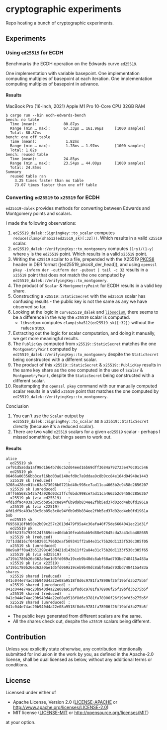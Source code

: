 <!-- markdownlint-disable MD024 -->

# cryptographic experiments

Repo hosting a bunch of cryptographic experiments.

## Experiments

### Using `ed25519` for ECDH

Benchmarks the ECDH operation on the Edwards curve `ed25519`.

One implementation with variable basepoint.
One implementation computing multiples of basepoint at each iteration.
One implementation computing multiples of basepoint in advance.

#### Results

MacBook Pro (16-inch, 2021) Apple M1 Pro 10-Core CPU 32GB RAM

```console
$ cargo run --bin ecdh-edwards-bench
bench: no table
  Time (mean):            80.87µs
  Range (min … max):      67.33µs … 161.96µs     [1000 samples]
  Total: 80.87ms
bench: one off table
  Time (mean):             1.82ms
  Range (min … max):       1.78ms … 1.97ms       [1000 samples]
  Total: 1.82s
bench: reused table
  Time (mean):            24.85µs
  Range (min … max):      23.54µs … 44.00µs      [1000 samples]
  Total: 24.85ms
Summary
  reused table ran
    3.25 times faster than no table
    73.07 times faster than one off table
```

### Converting `ed25519` to `x25519` for ECDH

`ed25519-dalek` provides methods for converting between Edwards and Montgomery points and scalars.

I made the following observations:

1. `ed25519_dalek::SigningKey::to_scalar` computes `reduce(clamp(sha512(ed25519_sk)[:32]))`. Which results in a valid `x25519` scalar.
2. `ed25519_dalek::VerifyingKey::to_montgomery` computes `(1+y)/(1-y)` where `y` is the `ed25519` point. Which results in a valid `x25519` point.
3. Writing the `x25519` scalar to a file, prepended with the X25519 [PKCS8](https://datatracker.ietf.org/doc/html/rfc5208#section-5) header in DER format ([ed25519_pkcs8_der_head]), and using `openssl pkey -inform der -outform der -pubout | tail -c 32` results in a `x25519` point that does not match the one computed by `ed25519_dalek::VerifyingKey::to_montgomery`.
4. The product of `Scalar` & `MontgometryPoint` for ECDH results in a valid key share.
5. Constructing a `x25519::StaticSecret` with the `ed25519` scalar has confusing results - the public key is not the same as any we have observed so far.
6. Looking at the logic in `curve25519_dalek` and [`libsodium`](https://github.com/jedisct1/libsodium/blob/7e3500e878ee5a3a286705ea646a535b33a29cd3/src/libsodium/crypto_sign/ed25519/ref10/keypair.c#L70), there seems to be a difference in the way the `x25519` scalar is computed.
    - `libsodium` computes `clamp(sha512(ed25519_sk)[:32])` without the `reduce` step.
7. Extracting out the logic for scalar computation, and doing it manually, we get more meaningful results.
8. The `PublicKey` computed from `x25519::StaticSecret` matches the one `MontgometryPoint` computed by `ed25519_dalek::VerifyingKey::to_montgomery` despite the `StaticSecret` being constructed with a different scalar.
9. The product of this `x25519::StaticSecret` & `x25519::PublicKey` results in the same key share as the one computed in the use of `Scalar` & `MontgometryPoint`, despite the `StaticSecret` being constructed with a different scalar.
10. Reattempting the `openssl pkey` command with our manually computed scalar results in a valid `x25519` point that matches the one computed by `ed25519_dalek::VerifyingKey::to_montgomery`.

Conclusion

1. You can't use the `Scalar` output by `ed25519_dalek::SigningKey::to_scalar` as a `x25519::StaticSecret` directly (because it's a reduced scalar).
2. There are two valid `x25519` scalars for a given `ed25519` scalar - perhaps I missed something, but things seem to work out.

#### Results

```console
alice
  ed25519 sk                : cef91d5a6da1af98d1b64b7d6c52d04eed16b69dff3684a792723e470c01c546
  ed25519 pk                : 06466a00356bb3caf16bd03a8140efd0c7a9ddaa9c8b9cc84e164d94948e1443
  x25519 sk (reduced)       : 3208a428ee01bc63a373026b0721bd40c998ce7ad11ca4663b2c9458d2856207
  x25519 sk (unreduced)     : c0ff66568c542a74a920d03c3ffcf6bdc998ce7ad11ca4663b2c9458d2856267
  x25519 pk (via ed25519)   : 4fd1df9c403a38c5db85e3c8e94f6b9d9b834ee2fbb5ed37d02cd4eb0fd1961a
  x25519 pk (via x22519)    : 4fd1df9c403a38c5db85e3c8e94f6b9d9b834ee2fbb5ed37d02cd4eb0fd1961a
bob
  ed25519 sk                : f6956818fbb50e2b09c257c2013d479f95a4c36afa40f75de6604041ec21d31f
  ed25519 pk                : bf0f623fb7939124f589dce40dab10feab0abb9d88e92645cda2a43cba408685
  x25519 sk (reduced)       : 72f1ddd16cf0460293179602eaf509341ff2a84e31c75b20d1133f530c305f05
  x25519 sk (unreduced)     : 00e9a0ff0a43b51299c463d421d143b11ff2a84e31c75b20d1133f530c305f65
  x25519 pk (via ed25519)   : a719b1780b26e362a0ae1d5fd069a19ceb9b40dc8abf68ad703bd748415a483a
  x25519 pk (via x22519)    : a719b1780b26e362a0ae1d5fd069a19ceb9b40dc8abf68ad703bd748415a483a
shares
  x25519 shared (reduced)   : 041c044e74ac20b940d4a22e08a9518f8d6c9781fa78906f26f19bfd3b275b5f
  x25519 shared (unreduced) : 041c044e74ac20b940d4a22e08a9518f8d6c9781fa78906f26f19bfd3b275b5f
  x25519 shared (reduced)   : 041c044e74ac20b940d4a22e08a9518f8d6c9781fa78906f26f19bfd3b275b5f
  x25519 shared (unreduced) : 041c044e74ac20b940d4a22e08a9518f8d6c9781fa78906f26f19bfd3b275b5f
```

- The public keys generated from different scalars are the same.
- All the shares check out, despite the `x25519` scalars being different.

## Contribution

Unless you explicitly state otherwise, any contribution intentionally submitted
for inclusion in the work by you, as defined in the Apache-2.0 license, shall be
dual licensed as below, without any additional terms or conditions.

## License

Licensed under either of

- Apache License, Version 2.0
   ([LICENSE-APACHE](LICENSE-APACHE) or <http://www.apache.org/licenses/LICENSE-2.0>)
- MIT license
   ([LICENSE-MIT](LICENSE-MIT) or <http://opensource.org/licenses/MIT>)

at your option.
